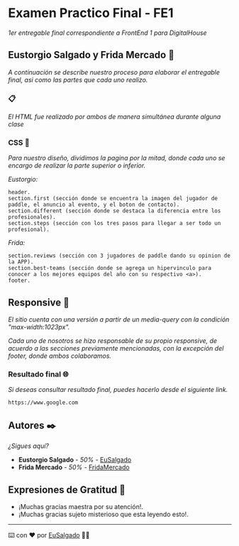 # Examen Practico Final - FE1

_1er entregable final correspondiente a FrontEnd 1 para DigitalHouse_

## Eustorgio Salgado y Frida Mercado 🚀

_A continuación se describe nuestro proceso para elaborar el entregable final, asi como las partes que cada uno realizo._


### <HTML> 📋

_El HTML fue realizado por ambos de manera simultánea durante alguna clase_


### CSS 🎨

_Para nuestro diseño, dividimos la pagina por la mitad, donde cada uno se encargo de realizar la parte superior o inferior._

_Eustorgio:_

```
header.
section.first (sección donde se encuentra la imagen del jugador de paddle, el anuncio al evento, y el boton de contacto).
section.different (sección donde se destaca la diferencia entre los profesionales).
section.steps (sección con los tres pasos para llegar a ser todo un profesional).
```

_Frida:_

```
section.reviews (sección con 3 jugadores de paddle dando su opinion de la APP).
section.best-teams (sección donde se agrega un hipervinculo para conocer a los mejores equipos del año con su respectivo <a>).
footer.
```


## Responsive 📱

_El sitio cuenta con una versión a partir de un media-query con la condición "max-width:1023px"._

_Cada uno de nosotros se hizo responsable de su propio responsive, de acuerdo a las secciones previamente mencionadas, con la excepción del footer, donde ambos colaboramos._


### Resultado final 🌐

_Si deseas consultar resultado final, puedes hacerlo desde el siguiente link._

```
https://www.google.com
```

## Autores ✒️

_¿Sigues aquí?_

* **Eustorgio Salgado** - *50%* - [EuSalgado](https://github.com/EuSalgado)
* **Frida Mercado** - *50%* - [FridaMercado](https://github.com/FridaMercado)


## Expresiones de Gratitud 🎁

* ¡Muchas gracias maestra por su atención!.
* ¡Muchas gracias sujeto misterioso que esta leyendo esto!.


---
⌨️ con ❤️ por [EuSalgado](https://github.com/EuSalgado) 🐱‍💻